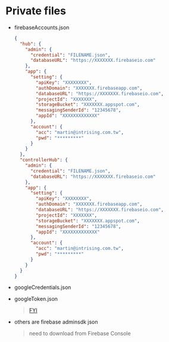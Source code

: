 # Private files

- firebaseAccounts.json

  ```json
  {
    "hub": {
      "admin": {
        "credential": "FILENAME.json",
        "databaseURL": "https://XXXXXXX.firebaseio.com"
      },
      "app": {
        "setting": {
          "apiKey": "XXXXXXXX",
          "authDomain": "XXXXXXX.firebaseapp.com",
          "databaseURL": "https://XXXXXXX.firebaseio.com",
          "projectId": "XXXXXXX",
          "storageBucket": "XXXXXXX.appspot.com",
          "messagingSenderId": "12345678",
          "appId": "XXXXXXXXXXXXX"
        },
        "account": {
          "acc": "martin@intrising.com.tw",
          "pwd": "*********"
        }
      }
    },
    "controllerHub": {
      "admin": {
        "credential": "FILENAME.json",
        "databaseURL": "https://XXXXXXX.firebaseio.com"
      },
      "app": {
        "setting": {
          "apiKey": "XXXXXXXX",
          "authDomain": "XXXXXXX.firebaseapp.com",
          "databaseURL": "https://XXXXXXX.firebaseio.com",
          "projectId": "XXXXXXX",
          "storageBucket": "XXXXXXX.appspot.com",
          "messagingSenderId": "12345678",
          "appId": "XXXXXXXXXXXXX"
        },
        "account": {
          "acc": "martin@intrising.com.tw",
          "pwd": "*********"
        }
      }
    }
  }
  ```

- googleCredentials.json
- googleToken.json
  > [FYI](https://developers.google.com/drive/api/v3/quickstart/nodejs?authuser=1#step_1_turn_on_the)

- others are firebase adminsdk json
  > need to download from Firebase Console